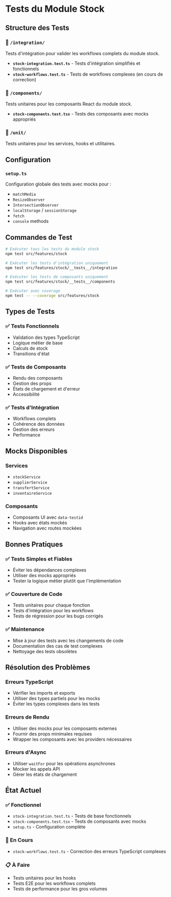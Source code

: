 # Tests du Module Stock

## Structure des Tests

### 📁 `/integration/`
Tests d'intégration pour valider les workflows complets du module stock.

- **`stock-integration.test.ts`** - Tests d'intégration simplifiés et fonctionnels
- **`stock-workflows.test.ts`** - Tests de workflows complexes (en cours de correction)

### 📁 `/components/`
Tests unitaires pour les composants React du module stock.

- **`stock-components.test.tsx`** - Tests des composants avec mocks appropriés

### 📁 `/unit/`
Tests unitaires pour les services, hooks et utilitaires.

## Configuration

### `setup.ts`
Configuration globale des tests avec mocks pour :
- `matchMedia`
- `ResizeObserver`
- `IntersectionObserver`
- `localStorage` / `sessionStorage`
- `fetch`
- `console` methods

## Commandes de Test

```bash
# Exécuter tous les tests du module stock
npm test src/features/stock

# Exécuter les tests d'intégration uniquement
npm test src/features/stock/__tests__/integration

# Exécuter les tests de composants uniquement
npm test src/features/stock/__tests__/components

# Exécuter avec coverage
npm test -- --coverage src/features/stock
```

## Types de Tests

### ✅ Tests Fonctionnels
- Validation des types TypeScript
- Logique métier de base
- Calculs de stock
- Transitions d'état

### ✅ Tests de Composants
- Rendu des composants
- Gestion des props
- États de chargement et d'erreur
- Accessibilité

### ✅ Tests d'Intégration
- Workflows complets
- Cohérence des données
- Gestion des erreurs
- Performance

## Mocks Disponibles

### Services
- `stockService`
- `supplierService`
- `transfertService`
- `inventaireService`

### Composants
- Composants UI avec `data-testid`
- Hooks avec états mockés
- Navigation avec routes mockées

## Bonnes Pratiques

### ✅ Tests Simples et Fiables
- Éviter les dépendances complexes
- Utiliser des mocks appropriés
- Tester la logique métier plutôt que l'implémentation

### ✅ Couverture de Code
- Tests unitaires pour chaque fonction
- Tests d'intégration pour les workflows
- Tests de régression pour les bugs corrigés

### ✅ Maintenance
- Mise à jour des tests avec les changements de code
- Documentation des cas de test complexes
- Nettoyage des tests obsolètes

## Résolution des Problèmes

### Erreurs TypeScript
- Vérifier les imports et exports
- Utiliser des types partiels pour les mocks
- Éviter les types complexes dans les tests

### Erreurs de Rendu
- Utiliser des mocks pour les composants externes
- Fournir des props minimales requises
- Wrapper les composants avec les providers nécessaires

### Erreurs d'Async
- Utiliser `waitFor` pour les opérations asynchrones
- Mocker les appels API
- Gérer les états de chargement

## État Actuel

### ✅ Fonctionnel
- `stock-integration.test.ts` - Tests de base fonctionnels
- `stock-components.test.tsx` - Tests de composants avec mocks
- `setup.ts` - Configuration complète

### 🔧 En Cours
- `stock-workflows.test.ts` - Correction des erreurs TypeScript complexes

### 📋 À Faire
- Tests unitaires pour les hooks
- Tests E2E pour les workflows complets
- Tests de performance pour les gros volumes